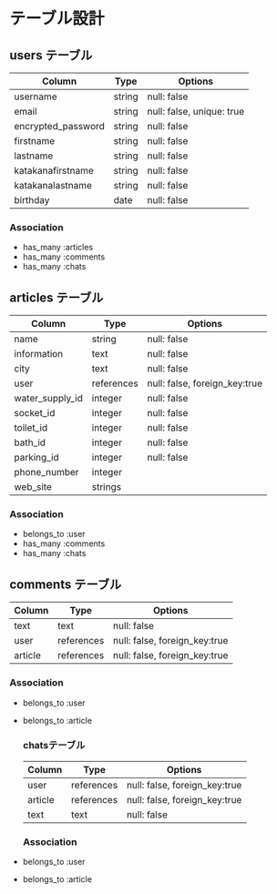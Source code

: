 # テーブル設計

## users テーブル

| Column             | Type   | Options     |
| ------------------ | ------ | ----------- |
| username           | string | null: false |
| email              | string | null: false, unique: true|
| encrypted_password | string | null: false |
| firstname          | string | null: false |
| lastname           | string | null: false |
| katakanafirstname  | string | null: false |
| katakanalastname   | string | null: false |
| birthday           | date   | null: false |

### Association

- has_many :articles
- has_many :comments
- has_many :chats
 
## articles テーブル 
 
| Column          | Type        | Options      |
| --------------- | ----------  | -----------  |
| name            | string      | null: false  |
| information     | text        | null: false  |
| city            | text        | null: false  |
| user            | references  | null: false, foreign_key:true |
| water_supply_id | integer     | null: false  |
| socket_id       | integer     | null: false  |
| toilet_id       | integer     | null: false  |
| bath_id         | integer     | null: false  |
| parking_id      | integer     | null: false  |
| phone_number    | integer     |
| web_site        | strings     | 
### Association

- belongs_to :user
- has_many :comments
- has_many :chats



## comments テーブル

| Column    | Type       | Options     |
| -------   | ---------- | ----------- |
| text      | text       | null: false |
| user      | references | null: false, foreign_key:true |
| article   | references | null: false, foreign_key:true |


### Association

- belongs_to :user
- belongs_to :article

  ### chatsテーブル
  
  | Column             | Type       | Options     |
  | ------------------ | ---------- | ----------- |
  | user               | references | null: false, foreign_key:true |
  | article            | references | null: false, foreign_key:true |
  | text               | text       | null: false |

  ### Association

- belongs_to :user
- belongs_to :article
